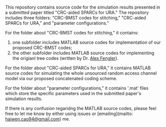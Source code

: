 This repository contains source code for the simulation results presented in a submitted paper titled "CRC-aided SPARCs for URA." The repository includes three folders: "CRC-BMST codes for stitching," "CRC-aided SPARCs for URA," and "parameter configurations."

For the folder about "CRC-BMST codes for stitching," it contains:
1. one subfolder includes MATLAB source codes for implementation of our proposed CRC-BMST codes;
2. the other subfolder includes MATLAB source codes for implementing the origianl tree codes (written by Dr. [Alex Fengler](https://alexfengler.github.io/)).

For the folder about "CRC-aided SPARCs for URA," it contains MATLAB source codes for simulating the whole unsourced random access channel model via our proposed concatenated coding scheme. 

For the folder about "parameter configurations," it contains '.mat' files which store the specific parameters used in the submitted paper's simulation results.

If there is any confusion regaridng the MATLAB source codes, please feel free to let me know by either using issues or [emailing](mailto: haiwen.cao94@gmail.com) me.
